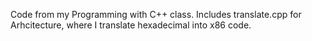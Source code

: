 Code from my Programming with C++ class. Includes translate.cpp for Arhcitecture, where I translate hexadecimal into x86 code.
